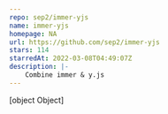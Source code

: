 ```yaml
---
repo: sep2/immer-yjs
name: immer-yjs
homepage: NA
url: https://github.com/sep2/immer-yjs
stars: 114
starredAt: 2022-03-08T04:49:07Z
description: |-
    Combine immer & y.js
---
```


[object Object]
